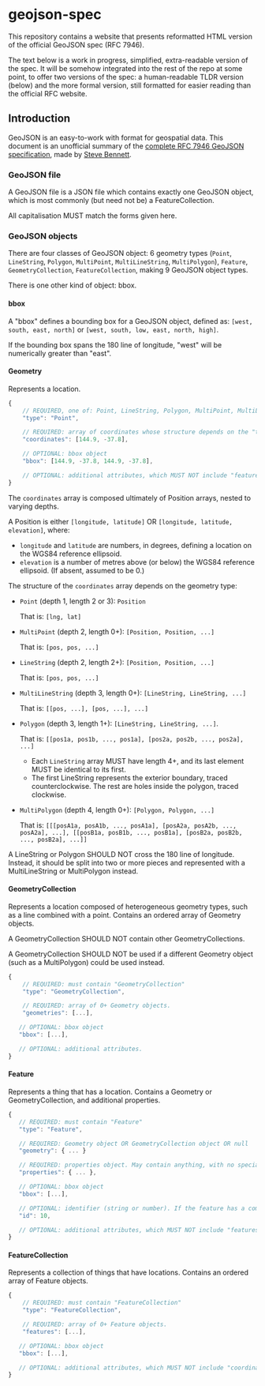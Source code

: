 # geojson-spec
This repository contains a website that presents reformatted HTML version of the official GeoJSON spec (RFC 7946).

The text below is a work in progress, simplified, extra-readable version of the spec. It will be somehow 
integrated into the rest of the repo at some point, to offer two versions of the spec: a human-readable TLDR version (below) 
and the more formal version, still formatted for easier reading than the official RFC website.

## Introduction

GeoJSON is an easy-to-work with format for geospatial data. This document is an unofficial summary of the [complete RFC 7946 GeoJSON specification](http://geojson.win/), made by [Steve Bennett](https://hire.stevebennett.me).

### GeoJSON file

A GeoJSON file is a JSON file which contains exactly one GeoJSON object, which is most commonly (but need not be) a FeatureCollection.

All capitalisation MUST match the forms given here.

### GeoJSON objects

There are four classes of GeoJSON object: 6 geometry types (`Point`, `LineString`, `Polygon`, `MultiPoint`, `MultiLineString`, `MultiPolygon`), `Feature`, `GeometryCollection`, `FeatureCollection`, making 9 GeoJSON object types.

There is one other kind of object: bbox.

#### bbox

A "bbox" defines a bounding box for a GeoJSON object, defined as: `[west, south, east, north]` or `[west, south, low, east, north, high]`. 

If the bounding box spans the 180 line of longitude, "west" will be numerically greater than "east".

#### Geometry

Represents a location.

```js
{
    // REQUIRED, one of: Point, LineString, Polygon, MultiPoint, MultiLineString, MultiPolygon.
    "type": "Point",

    // REQUIRED: array of coordinates whose structure depends on the "type":
    "coordinates": [144.9, -37.8],

    // OPTIONAL: bbox object
    "bbox": [144.9, -37.8, 144.9, -37.8],

    // OPTIONAL: additional attributes, which MUST NOT include "features" or "properties"
}
```

The `coordinates` array is composed ultimately of Position arrays, nested to varying depths.

A Position is either `[longitude, latitude]` OR `[longitude, latitude, elevation]`, where:
 
* `longitude` and `latitude` are numbers, in degrees, defining a location on the WGS84 reference ellipsoid.
* `elevation` is a number of metres above (or below) the WGS84 reference ellipsoid. (If absent, assumed to be 0.)

The structure of the `coordinates` array depends on the geometry type:

* `Point` (depth 1, length 2 or 3): `Position`

  That is: `[lng, lat]`
* `MultiPoint` (depth 2, length 0+): `[Position, Position, ...]`

  That is: `[pos, pos, ...]`
* `LineString` (depth 2, length 2+): `[Position, Position, ...]`

  That is: `[pos, pos, ...]`
* `MultiLineString` (depth 3, length 0+): `[LineString, LineString, ...]`

  That is: `[[pos, ...], [pos, ...], ...]`
* `Polygon` (depth 3, length 1+): `[LineString, LineString, ...]`.

  That is: `[[pos1a, pos1b, ..., pos1a], [pos2a, pos2b, ..., pos2a], ...]`
  * Each `LineString` array MUST have length 4+, and its last element MUST be identical to its first. 
  * The first LineString represents the exterior boundary, traced counterclockwise. The rest are holes inside the polygon, traced clockwise.
  
* `MultiPolygon` (depth 4, length 0+): `[Polygon, Polygon, ...]`

  That is: `[[[posA1a, posA1b, ..., posA1a], [posA2a, posA2b, ..., posA2a], ...], [[posB1a, posB1b, ..., posB1a], [posB2a, posB2b, ..., posB2a], ...]]`

A LineString or Polygon SHOULD NOT cross the 180 line of longitude. Instead, it should be split into two or more pieces and represented with a MultiLineString or MultiPolygon instead.

#### GeometryCollection

Represents a location composed of heterogeneous geometry types, such as a line combined with a point. Contains an ordered array of Geometry objects. 

A GeometryCollection SHOULD NOT contain other GeometryCollections. 

A GeometryCollection SHOULD NOT be used if a different Geometry object (such as a MultiPolygon) could be used instead.

```js
{
    // REQUIRED: must contain "GeometryCollection"
    "type": "GeometryCollection",

    // REQUIRED: array of 0+ Geometry objects.
    "geometries": [...],

   // OPTIONAL: bbox object
   "bbox": [...],

   // OPTIONAL: additional attributes.
}
```


#### Feature

Represents a thing that has a location. Contains a Geometry or GeometryCollection, and additional properties.

```js
{
   // REQUIRED: must contain "Feature"
   "type": "Feature",

   // REQUIRED: Geometry object OR GeometryCollection object OR null
   "geometry": { ... }

   // REQUIRED: properties object. May contain anything, with no special meaning to any properties.
   "properties": { ... },

   // OPTIONAL: bbox object
   "bbox": [...],

   // OPTIONAL: identifier (string or number). If the feature has a commonly used identifier, it SHOULD be included here
   "id": 10,

   // OPTIONAL: additional attributes, which MUST NOT include "features" or "geometries"
}
```

#### FeatureCollection

Represents a collection of things that have locations. Contains an ordered array of Feature objects.

```js
{
    // REQUIRED: must contain "FeatureCollection"
    "type": "FeatureCollection",

    // REQUIRED: array of 0+ Feature objects.
    "features": [...],

   // OPTIONAL: bbox object
   "bbox": [...],

   // OPTIONAL: additional attributes, which MUST NOT include "coordinates" or "geometry".
}
```

